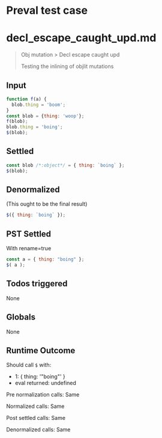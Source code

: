 # Preval test case

# decl_escape_caught_upd.md

> Obj mutation > Decl escape caught upd
>
> Testing the inlining of objlit mutations

## Input

`````js filename=intro
function f(a) {
  blob.thing = 'boom';
}
const blob = {thing: 'woop'};
f(blob);
blob.thing = 'boing';
$(blob);
`````


## Settled


`````js filename=intro
const blob /*:object*/ = { thing: `boing` };
$(blob);
`````


## Denormalized
(This ought to be the final result)

`````js filename=intro
$({ thing: `boing` });
`````


## PST Settled
With rename=true

`````js filename=intro
const a = { thing: "boing" };
$( a );
`````


## Todos triggered


None


## Globals


None


## Runtime Outcome


Should call `$` with:
 - 1: { thing: '"boing"' }
 - eval returned: undefined

Pre normalization calls: Same

Normalized calls: Same

Post settled calls: Same

Denormalized calls: Same
